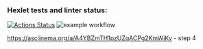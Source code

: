 ### Hexlet tests and linter status:
[![Actions Status](https://github.com/OnlySkillsR/frontend-project-46/actions/workflows/hexlet-check.yml/badge.svg)](https://github.com/OnlySkillsR/frontend-project-46/actions)
![example workflow](https://github.com/github/docs/actions/workflows/main.yml/badge.svg)


https://asciinema.org/a/A4YBZmTH1pzUZqACPg2KmWjKv - step 4
